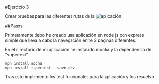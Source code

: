 #Ejercicio 3

Crear pruebas para las diferentes rutas de la ![aplicación](https://github.com/lrdzero/testExampleAPP.git).

##Pasos 

Primeramente debo he creado una aplicación en node js con express simple que lleva a cabo la navegación entre 3 páginas diferentes.

En el directorio de mi aplicación he instalado mocha y la dependencia de "supertest"

    mpn install mocha
    mpn install supertest --save-dev
    
Tras esto implemento los test funcionales para la aplicación y los resuelvo

[](http://googledrive.com/host/0B6Q-phIC3pUpblVzUS1RbEZjb1E/EjercicioWH13.png)